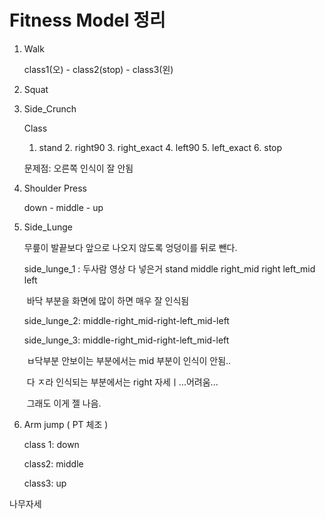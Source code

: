 # Fitness Model 정리

1. Walk

   class1(오) - class2(stop) - class3(왼)

2. Squat

   

3. Side_Crunch

   Class

   	1. stand
    	2. right90
    	3. right_exact
    	4. left90
    	5. left_exact
    	6. stop

   문제점: 오른쪽 인식이 잘 안됨 

   

4. Shoulder Press

   down - middle - up

   

5. Side_Lunge

   무릎이 발끝보다 앞으로 나오지 않도록 엉덩이를 뒤로 뺀다.

   side_lunge_1 : 두사람 영상 다 넣은거 stand middle right_mid right left_mid left

   ​							바닥 부분을 화면에 많이 하면 매우 잘 인식됨

   side_lunge_2: middle-right_mid-right-left_mid-left

   side_lunge_3: middle-right_mid-right-left_mid-left 

   ​						ㅂ닥부분 안보이는 부분에서는 mid 부분이 인식이 안됨..

   ​							다 ㅈ라 인식되는 부분에서는 right 자세ㅣ...어려움...

   ​							그래도 이게 젤 나음.

   

6. Arm jump ( PT 체조 )

   class 1:  down

   class2: middle

   class3: up





나무자세